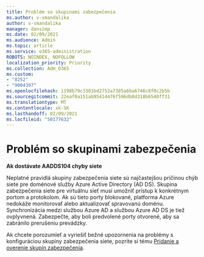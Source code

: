 ```yaml
---
title: Problém so skupinami zabezpečenia
ms.author: v-smandalika
author: v-smandalika
manager: dansimp
ms.date: 02/09/2021
ms.audience: Admin
ms.topic: article
ms.service: o365-administration
ROBOTS: NOINDEX, NOFOLLOW
localization_priority: Priority
ms.collection: Adm_O365
ms.custom:
- "8252"
- "9004397"
ms.openlocfilehash: 1198b79c3301bd2752a7385a6ba6746c8f0c2b5b
ms.sourcegitcommit: 22eaf0a151ab95414476f596db8d318b6540ff31
ms.translationtype: MT
ms.contentlocale: sk-SK
ms.lasthandoff: 02/09/2021
ms.locfileid: "50177632"
---
```

# <a name="issue-with-security-groups"></a>Problém so skupinami zabezpečenia

**Ak dostávate AADDS104 chyby siete**

Neplatné pravidlá skupiny zabezpečenia siete sú najčastejšou príčinou chýb siete pre doménové služby Azure Active Directory (AD DS). Skupina zabezpečenia siete pre virtuálnu sieť musí umožniť prístup k konkrétnym portom a protokolom. Ak sú tieto porty blokované, platforma Azure nedokáže monitorovať alebo aktualizovať spravovanú doménu. Synchronizácia medzi službou Azure AD a službou Azure AD DS je tiež ovplyvnená. Zabezpečte, aby boli predvolené porty otvorené, aby sa zabránilo prerušeniu prevádzky.

Ak chcete porozumieť a vyriešiť bežné upozornenia na problémy s konfiguráciou skupiny zabezpečenia siete, pozrite si tému [Pridanie a overenie skupín zabezpečenia](https://docs.microsoft.com/azure/active-directory-domain-services/alert-nsg#verify-and-edit-existing-security-rules).

